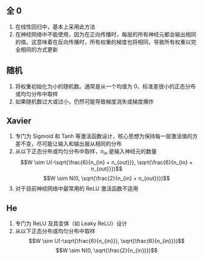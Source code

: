 ## 全 0
1. 在线性回归中，基本上采用此方法
2. 在神经网络中不能使用，因为在正向传播时，每层的所有神经元都会输出相同的值。这意味着在反向传播时，所有权重的梯度也将相同，导致所有权重以完全相同的方式更新
## 随机
1. 将权重初始化为小的随机数。通常是从一个均值为 0、标准差很小的正态分布或均匀分布中取样
2. 如果随机数过大或过小，仍然可能导致梯度消失或梯度爆炸
## Xavier
1. 专门为 Sigmoid 和 Tanh 等激活函数设计，核心思想为保持每一层激活值的方差不变，尽可能让输入和输出服从相同的分布
2. 从以下正态分布或均匀分布中取样，$n _{in}$ 是输入神经元的数量
$$W \sim U(-\sqrt{\frac{6}{n_{in} + n_{out}}}, \sqrt{\frac{6}{n_{in} + n_{out}}})$$
$$W \sim N(0, \sqrt{\frac{2}{n_{in} + n_{out}}})$$
3. 对于目前神经网络中最常用的 ReLU 激活函数不适用
## He
1. 专门为 ReLU 及其变体（如 Leaky ReLU）设计
2. 从以下正态分布或均匀分布中取样
$$W \sim U(-\sqrt{\frac{6}{n_{in}}}, \sqrt{\frac{6}{n_{in}}})$$
$$W \sim N(0, \sqrt{\frac{2}{n_{in}}})$$